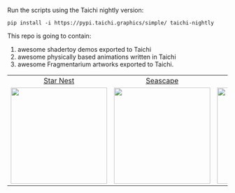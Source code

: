 Run the scripts using the Taichi nightly version:

```
pip install -i https://pypi.taichi.graphics/simple/ taichi-nightly
```


This repo is going to contain:

1. awesome shadertoy demos exported to Taichi
2. awesome physically based animations written in Taichi
3. awesome Fragmentarium artworks exported to Taichi.


|     |     |     |
|:---:|:---:|:---:|
| [Star Nest](https://www.shadertoy.com/view/XlfGRj)| [Seascape](https://www.shadertoy.com/view/Ms2SD1) | [Protean Clouds](https://www.shadertoy.com/view/3l23Rh) |
|<a href="./star_nest.py"><img width="220" src="https://user-images.githubusercontent.com/23307174/167791175-0a179d0a-50fe-4253-8b40-554114115635.png"></img></a>|<a href="./seascape.py"><img width="220" src="https://user-images.githubusercontent.com/23307174/167810755-2ec1ff2e-6d3f-43dc-be04-99e89e31e74f.png"></img></a>|<a href="./protean_clouds.py"><img width="220" src="https://user-images.githubusercontent.com/23307174/168968471-44903ae3-9e3c-463a-a389-a56e8c1227cb.png"></img></a>|
